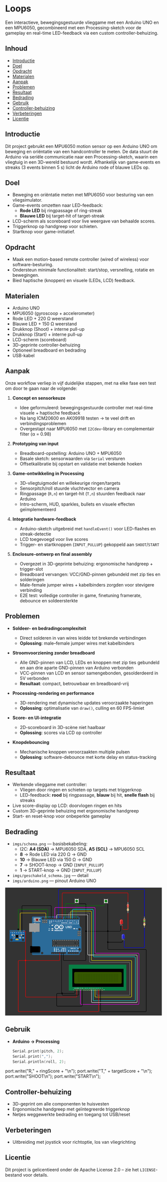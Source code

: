 # Loops

Een interactieve, bewegingsgestuurde vlieggame met een Arduino UNO en een MPU6050, gecombineerd met een Processing-sketch voor de gameplay en real-time LED-feedback via een custom controller-behuizing.

## Inhoud

- [Introductie](#introductie)  
- [Doel](#doel)  
- [Opdracht](#opdracht)  
- [Materialen](#materialen)  
- [Aanpak](#aanpak)  
- [Problemen](#problemen)  
- [Resultaat](#resultaat)  
- [Bedrading](#bedrading)  
- [Gebruik](#gebruik)  
- [Controller-behuizing](#controller-behuizing)  
- [Verbeteringen](#verbeteringen)  
- [Licentie](#licentie)

## Introductie

Dit project gebruikt een MPU6050 motion sensor op een Arduino UNO om beweging en oriëntatie van een handcontroller te meten. De data stuurt de Arduino via seriële communicatie naar een Processing-sketch, waarin een vliegtuig in een 3D-wereld bestuurd wordt. Afhankelijk van game-events en streaks (3 events binnen 5 s) licht de Arduino rode of blauwe LEDs op.

## Doel

- Beweging en oriëntatie meten met MPU6050 voor besturing van een vliegsimulator.  
- Game-events omzetten naar LED-feedback:  
  - **Rode LED** bij ringpassage of ring-streak  
  - **Blauwe LED** bij target-hit of target-streak  
- LCD-scherm als scoreboard voor live weergave van behaalde scores.  
- Triggerknop op handgreep voor schieten.  
- Startknop voor game-initiatief.  

## Opdracht

- Maak een motion-based remote controller (wired of wireless) voor software-besturing.  
- Ondersteun minimale functionaliteit: start/stop, versnelling, rotatie en bewegingen.  
- Bied haptische (knoppen) en visuele (LEDs, LCD) feedback.

## Materialen

- Arduino UNO  
- MPU6050 (gyroscoop + accelerometer)  
- Rode LED + 220 Ω weerstand  
- Blauwe LED + 150 Ω weerstand  
- Drukknop (Shoot) + interne pull-up  
- Drukknop (Start) + interne pull-up  
- LCD-scherm (scoreboard)  
- 3D-geprinte controller-behuizing  
- Optioneel breadboard en bedrading  
- USB-kabel  

## Aanpak

Onze workflow verliep in vijf duidelijke stappen, met na elke fase een test om door te gaan naar de volgende:

1. **Concept en sensorkeuze**  
   - Idee geformuleerd: bewegingsgestuurde controller met real-time visuele + haptische feedback  
   - Na lang ICM20600 en AK09918 testen → te veel drift en verbindingsproblemen  
   - Overgestapt naar MPU6050 met `I2Cdev`-library en complementair filter (α = 0.98)  

2. **Prototyping van input**  
   - Breadboard-opstelling: Arduino UNO + MPU6050  
   - Basale sketch: sensorwaarden via `Serial` versturen  
   - Offsetkalibratie bij opstart en validatie met bekende hoeken  

3. **Game-ontwikkeling in Processing**  
   - 3D-vliegtuigmodel en willekeurige ringen/targets  
   - Sensorpitch/roll stuurde vluchtvector en camera  
   - Ringpassage (`R,n`) en target-hit (`T,n`) stuurden feedback naar Arduino  
   - Intro-scherm, HUD, sparkles, bullets en visuele effecten geïmplementeerd  

4. **Integratie hardware-feedback**  
   - Arduino-sketch uitgebreid met `handleEvent()` voor LED-flashes en streak-detectie  
   - LCD toegevoegd voor live scores  
   - Trigger- en startknoppen (`INPUT_PULLUP`) gekoppeld aan `SHOOT`/`START`  

5. **Enclosure-ontwerp en final assembly**  
   - Overgezet in 3D-geprinte behuizing: ergonomische handgreep + trigger-slot  
   - Breadboard vervangen: VCC/GND-pinnen gebundeld met zip ties en solderingen  
   - Male-female jumper wires + kabelbinders zorgden voor stevigere verbinding  
   - E2E test: volledige controller in game, finetuning framerate, debounce en soldeersterkte  

## Problemen

- **Soldeer- en bedradingcomplexiteit**  
  - Direct solderen in van wires leidde tot brekende verbindingen  
  - **Oplossing**: male–female jumper wires met kabelbinders

- **Stroomvoorziening zonder breadboard**  
  - Alle GND-pinnen van LCD, LEDs en knoppen met zip ties gebundeld en aan drie aparte GND-pinnen van Arduino verbonden  
  - VCC-pinnen van LCD en sensor samengebonden, gesolderdeerd in 5V verbonden  
  - **Resultaat**: compact, betrouwbaar en breadboard-vrij  

- **Processing-rendering en performance**  
  - 3D-rendering met dynamische updates veroorzaakte haperingen  
  - **Oplossing**: optimalisatie van `draw()`, culling en 60 FPS-limiet  

- **Score- en UI-integratie**  
  - 2D-scoreboard in 3D-scène niet haalbaar  
  - **Oplossing**: scores via LCD op controller  

- **Knopdebouncing**  
  - Mechanische knoppen veroorzaakten multiple pulsen  
  - **Oplossing**: software-debounce met korte delay en status-tracking  

## Resultaat

- Werkende vlieggame met controller:  
  - Vliegen door ringen en schieten op targets met triggerknop  
  - LED-feedback: **rood** bij ringpassage, **blauw** bij hit, **snelle flash** bij streaks  
- Live score-display op LCD: doorvlogen ringen en hits  
- Custom 3D-geprinte behuizing met ergonomische handgreep  
- Start- en reset-knop voor onbeperkte gameplay  

## Bedrading

- `imgs/schema.png` — basisbekabeling:  
  - I2C: **A4 (SDA)** → MPU6050 SDA, **A5 (SCL)** → MPU6050 SCL  
  - **8** → Rode LED via 220 Ω → GND  
  - **10** → Blauwe LED via 150 Ω → GND  
  - **7** → SHOOT-knop → GND (`INPUT_PULLUP`)  
  - **1** → START-knop → GND (`INPUT_PULLUP`)  
- `imgs/geschakeld_schema.jpg` — detail  
- `imgs/arduino.png` — pinout Arduino UNO  

![Bedradingsschema](imgs/schema.png)

## Gebruik

- **Arduino → Processing**  
  ```cpp
  Serial.print(pitch, 2);
  Serial.print(",");
  Serial.println(roll, 2);

port.write("R," + ringScore + "\n");
port.write("T," + targetScore + "\n");
port.write("SHOOT\n");
port.write("START\n");

## Controller-behuizing

- 3D-geprint om alle componenten te huisvesten  
- Ergonomische handgreep met geïntegreerde triggerknop  
- Netjes weggewerkte bedrading en toegang tot USB/reset  

## Verbeteringen

- Uitbreiding met joystick voor richtoptie, los van vliegrichting  

## Licentie

Dit project is gelicentieerd onder de Apache License 2.0 – zie het `LICENSE`-bestand voor details.  


